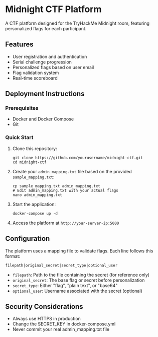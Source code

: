# Midnight CTF Platform

A CTF platform designed for the TryHackMe Midnight room, featuring personalized flags for each participant.

## Features

- User registration and authentication
- Serial challenge progression
- Personalized flags based on user email
- Flag validation system
- Real-time scoreboard

## Deployment Instructions

### Prerequisites

- Docker and Docker Compose
- Git

### Quick Start

1. Clone this repository:
   ```
   git clone https://github.com/yourusername/midnight-ctf.git
   cd midnight-ctf
   ```

2. Create your `admin_mapping.txt` file based on the provided `sample_mapping.txt`:
   ```
   cp sample_mapping.txt admin_mapping.txt
   # Edit admin_mapping.txt with your actual flags
   nano admin_mapping.txt
   ```

3. Start the application:
   ```
   docker-compose up -d
   ```

4. Access the platform at `http://your-server-ip:5000`


## Configuration

The platform uses a mapping file to validate flags. Each line follows this format:
```
filepath|original_secret|secret_type|optional_user
```

- `filepath`: Path to the file containing the secret (for reference only)
- `original_secret`: The base flag or secret before personalization
- `secret_type`: Either "flag", "plain text", or "base64"
- `optional_user`: Username associated with the secret (optional)

## Security Considerations

- Always use HTTPS in production
- Change the SECRET_KEY in docker-compose.yml
- Never commit your real admin_mapping.txt file

